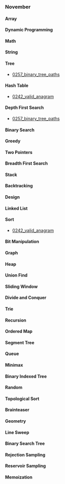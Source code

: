 ### November
#### Array
#### Dynamic Programming
#### Math
#### String
#### Tree
- [0257_binary_tree_paths](../src/0257_binary_tree_paths.cpp)
#### Hash Table
- [0242_valid_anagram](../src/0242_valid_anagram.cpp)
#### Depth First Search
- [0257_binary_tree_paths](../src/0257_binary_tree_paths.cpp)
#### Binary Search
#### Greedy
#### Two Pointers
#### Breadth First Search
#### Stack
#### Backtracking
#### Design
#### Linked List
#### Sort
- [0242_valid_anagram](../src/0242_valid_anagram.cpp)
#### Bit Manipulation
#### Graph
#### Heap
#### Union Find
#### Sliding Window
#### Divide and Conquer
#### Trie
#### Recursion
#### Ordered Map
#### Segment Tree
#### Queue
#### Minimax
#### Binary Indexed Tree
#### Random
#### Topological Sort
#### Brainteaser
#### Geometry
#### Line Sweep
#### Binary Search Tree
#### Rejection Sampling
#### Reservoir Sampling
#### Memoization